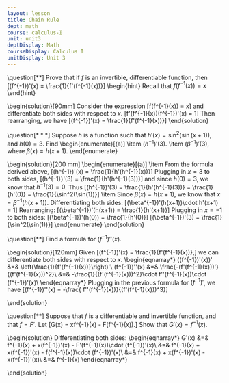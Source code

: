 ```yaml
---
layout: lesson
title: Chain Rule
dept: math
course: calculus-I
unit: unit3
deptDisplay: Math
courseDisplay: Calculus I
unitDisplay: Unit 3
---
```


\question[$**$]
Prove that if $f$ is an invertible, differentiable function, then
\[(f^{-1})'(x) = \frac{1}{f'(f^{-1}(x))}\]
\begin{hint} Recall that $f(f^{-1}(x)) = x$ \end{hint}

\begin{solution}[90mm]
Consider the expression
\[f(f^{-1}(x)) = x\]
and differentiate both sides with respect to $x$.
\[f'(f^{-1}(x))(f^{-1})'(x) = 1\]
Then rearranging, we have
\[(f^{-1})'(x) = \frac{1}{f'(f^{-1}(x))}\]
\end{solution}

\question[$***$]
Suppose $h$ is a function such that $h'(x) = \sin^2(\sin(x+1))$, and $h(0) = 3$. Find
\begin{enumerate}[(a)]
\item $(h^{-1})'(3)$.
\item $(\beta^{-1})'(3)$, where $\beta(x) = h(x+1)$.
\end{enumerate}

\begin{solution}[200 mm]
\begin{enumerate}[(a)]
\item From the formula derived above, 
\[(h^{-1})'(x) = \frac{1}{h'(h^{-1}(x))}\]
Plugging in $x = 3$ to both sides, 
\[(h^{-1})'(3) = \frac{1}{h'(h^{-1}(3))}\]
and since $h(0) = 3$, we know that $h^{-1}(3) = 0$.
Thus 
\[(h^{-1})'(3) = \frac{1}{h'(h^{-1}(3))} = \frac{1}{h'(0)} =  \frac{1}{\sin^2(\sin(1))}\]
\item Since $\beta(x) = h(x+1)$, we know that $x = \beta^{-1}(h(x+1))$. Differentiating both sides:
\[(\beta^{-1})'(h(x+1))\cdot h'(x+1) = 1\]
Rearranging:
\[(\beta^{-1})'(h(x+1))  = \frac{1}{h'(x+1)}\]
Plugging in $x = -1$ to both sides:
\[(\beta^{-1})'(h(0))  = \frac{1}{h'(0)}\]
\[(\beta^{-1})'(3)  = \frac{1}{\sin^2(\sin(1))}\]
\end{enumerate}
\end{solution}

\question[$**$]
Find a formula for $(f^{-1})''(x)$.

\begin{solution}[120mm]
Given \[(f^{-1})'(x) = \frac{1}{f'(f^{-1}(x))},\]
we can differentiate both sides with respect to $x$.
\begin{eqnarray*}
((f^{-1})'(x))' &=& \left(\frac{1}{f'(f^{-1}(x))}\right)'\\
(f^{-1})''(x) &=& \frac{-(f'(f^{-1}(x)))'}{(f'(f^{-1}(x)))^2}\\
&=& -\frac{1}{(f'(f^{-1}(x)))^2}\cdot f''(f^{-1}(x))\cdot (f^{-1})'(x)\\
\end{eqnarray*}
Plugging in the previous formula for $(f^{-1})'$, we have
\[(f^{-1})''(x) = -\frac{ f''(f^{-1}(x))}{(f'(f^{-1}(x)))^3}\]

\end{solution}

\question[$**$]
Suppose that $f$ is a differentiable and invertible function, and that $f = F'$. Let 
\[G(x) = xf^{-1}(x) - F(f^{-1}(x)).\] Show that $G'(x) = f^{-1}(x)$.

\begin{solution}
Differentiating both sides:
\begin{eqnarray*}
G'(x) &=& f^{-1}(x) + x(f^{-1})'(x) - F'(f^{-1}(x))\cdot (f^{-1})'(x)\\
&=& f^{-1}(x) + x(f^{-1})'(x) - f(f^{-1}(x))\cdot (f^{-1})'(x)\\
&=& f^{-1}(x) + x(f^{-1})'(x) - x(f^{-1})'(x)\\
&=& f^{-1}(x)
\end{eqnarray*}


\end{solution}
